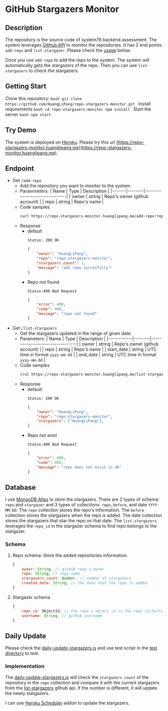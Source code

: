 # GitHub Stargazers Monitor

## Description

The repository is the source code of system76 backend assessment. The system leverages [GitHub API](https://docs.github.com/en/rest) to monitor the repositories. It has 2 end points: `add-repo` and `list-stargazer`. Please check the [usage](#endpoint) below. 

Once you use `add-repo` to add the repo to the system. The system will automatically gets the stargazers of the repo. Then you can use `list-stargazers` to check the stargazers.

## Getting Start
Clone this repository:
    ```bash
    git clone https://github.com/HuangLiPang/repo-stargazers-monitor.git
    ```
Install requirements
    ```bash
    cd repo-stargazers-monitor
    npm install
    ```
Start the server
    ```bash
    npm start
    ```
## Try Demo
The system is deployed on [Heroku](https://www.heroku.com/home). Please try this url [https://repo-stargazers-monitor.huanglipang.me](https://repo-stargazers-monitor.huanglipang.me).

## Endpoint

-   Get `/add-repo`
    -   Add the repository you want to monitor to the system.
    -   Parammeters:
        | Name | Type | Description |
        |-------|--------|-------------------------------|
        | owner | string | Repo's owner (github account) |
        | repo | string | Repo's name |
    -   Code samples
        ```bash
        curl https://repo-stargazers-monitor.huanglipang.me/add-repo?repo=repo-stargazers-monitor&owner=HuangLiPang
        ```
    -   Response
        - default 
            ```
            Status: 200 OK
            ```
            ```json
            {
                "owner": "HuangLiPang",
                "repo": "repo-stargazers-monitor",
                "stargazers_count": 1,
                "message": "add repo succesfully!"
            }
            ```
        - Repo not found
            ```
            Status:400 Bad Request
            ```
            ```json
            {
                "error": 400,
                "code": 400,
                "message": "repo not found"
            }
            ```
-   Get `/list-stargazers`
    -   Get the stargazers updated in the range of given date.
    -   Parameters:
        | Name | Type | Description |
        |------------|--------|---------------------------------|
        | owner | string | Repo's owner (github account) |
        | repo | string | Repo's name |
        | start_date | string | UTC time in format `yyyy-mm-dd` |
        | end_date | string | UTC time in format `yyyy-mm-dd` |
    -   Code samples
        ```bash
        crul https://repo-stargazers-monitor.huanglipang.me/list-stargazers?repo=repo-stargazers-monitor&owner=HuangLiPang&start_time=2021-1-25&end_time=2021-1-25
        ```
    -   Response
        - default 
            ```
            Status: 200 OK
            ```
            ```json
            {
                "owner": "HuangLiPang",
                "repo": "repo-stargazers-monitor",
                "stargazers": ["HuangLiPang"],
            }
            ```
        - Repo not exist
            ```
            Status:400 Bad Request
            ```
            ```json
            {
                "error": 400,
                "code": 400,
                "message": "repo does not exist in db"
            }
            ```

## Database

I use [MongoDB Atlas](https://www.mongodb.com/cloud/atlas) to store the stargazers. There are 2 types of schema: `repo` and `stargazer` and 3 types of collections: `repo`, `before`, and date `YYYY-MM-DD`. The `repo` collection stores the repo's information. The `before` collection stores the stargazers when the repo is added. The date collection stores the stargazers that star the repo on that date. The `list-stargazers` leverages the `repo_id` in the stargazer schema to find repo belongs to the stargazer.

### Schema
1. Repo schema: 
    Store the added repositories information.
    ```javascript
    {
        owner: String, // github repo's owner
        repo: String, // repo name
        stargazers_count: Number, // number of stargazers
        created_date: String, // the date that the repo is added
    }
    ```
2. Stargazer schema
    ```javascript
    {
        repo_id: ObjectId, // the repo's object id in the repo collection
        username: String, // github username
    }
    ```
## Daily Update

Please check the [daily-update-stargazers.js](./utils/daily-update-stargazers.js) and use test script in the [test directory](./test) to test.

### Implementation
   
The [daily-update-stargazers.js](./utils/daily-update-stargazers.js) will check the `stargazers_count` of the repository in the `repo` collection and compare it with the current stargazers from the [list-stargazers](https://docs.github.com/en/rest/reference/activity#list-stargazers) github api. If the number is different, it will update the newly stargazers.

I can use [Heroku Scheduler](https://elements.heroku.com/addons/scheduler) addon to update the stargazers.


